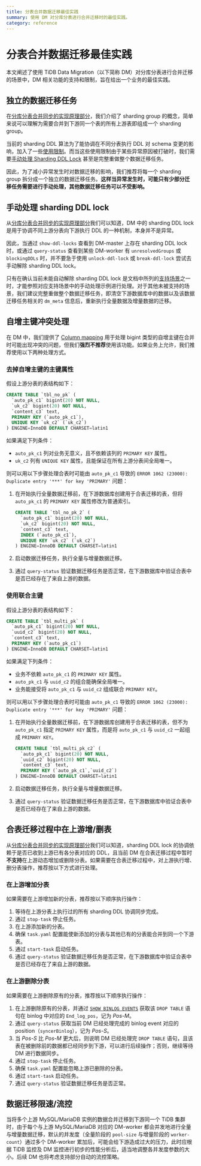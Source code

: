 ```yaml
---
title: 分表合并数据迁移最佳实践
summary: 使用 DM 对分库分表进行合并迁移时的最佳实践。
category: reference
---
```

# 分表合并数据迁移最佳实践

本文阐述了使用 TiDB Data Migration（以下简称 DM）对分库分表进行合并迁移的场景中，DM 相关功能的支持和限制，旨在给出一个业务的最佳实践。

## 独立的数据迁移任务

在[分库分表合并同步的实现原理部分](/v3.0/reference/tools/data-migration/features/shard-merge.md#实现原理)，我们介绍了 sharding group 的概念，简单来说可以理解为需要合并到下游同一个表的所有上游表即组成一个 sharding group。

当前的 sharding DDL 算法为了能协调在不同分表执行 DDL 对 schema 变更的影响，加入了一些[使用限制](/v3.0/reference/tools/data-migration/features/shard-merge.md#使用限制)。而当这些使用限制由于某些异常原因被打破时，我们需要[手动处理 Sharding DDL Lock](/v3.0/reference/tools/data-migration/features/manually-handling-sharding-ddl-locks.md) 甚至是完整重做整个数据迁移任务。

因此，为了减小异常发生时对数据迁移的影响，我们推荐将每一个 sharding group 拆分成一个独立的数据迁移任务。**这样当异常发生时，可能只有少部分迁移任务需要进行手动处理，其他数据迁移任务可以不受影响。**

## 手动处理 sharding DDL lock

从[分库分表合并同步的实现原理部分](/v3.0/reference/tools/data-migration/features/shard-merge.md#实现原理)我们可以知道，DM 中的 sharding DDL lock 是用于协调不同上游分表向下游执行 DDL 的一种机制，本身并不是异常。

因此，当通过 `show-ddl-locks` 查看到 DM-master 上存在 sharding DDL lock 时，或通过 `query-status` 查看到某些 DM-worker 有 `unresolvedGroups` 或 `blockingDDLs` 时，并不要急于使用 `unlock-ddl-lock` 或 `break-ddl-lock` 尝试去手动解除 sharding DDL lock。

只有在确认当前未能自动解除 sharding DDL lock 是文档中所列的[支持场景](/v3.0/reference/tools/data-migration/features/manually-handling-sharding-ddl-locks.md#支持场景)之一时，才能参照对应支持场景中的手动处理示例进行处理。对于其他未被支持的场景，我们建议完整重做整个数据迁移任务，即清空下游数据库中的数据以及该数据迁移任务相关的 `dm_meta` 信息后，重新执行全量数据及增量数据的迁移。

## 自增主键冲突处理

在 DM 中，我们提供了 [Column mapping](/v3.0/reference/tools/data-migration/features/overview.md#column-mapping) 用于处理 bigint 类型的自增主键在合并时可能出现冲突的问题，但我们**强烈不推荐**使用该功能。如果业务上允许，我们推荐使用以下两种处理方式。

### 去掉自增主键的主键属性

假设上游分表的表结构如下：

```sql
CREATE TABLE `tbl_no_pk` (
  `auto_pk_c1` bigint(20) NOT NULL,
  `uk_c2` bigint(20) NOT NULL,
  `content_c3` text,
  PRIMARY KEY (`auto_pk_c1`),
  UNIQUE KEY `uk_c2` (`uk_c2`)
) ENGINE=InnoDB DEFAULT CHARSET=latin1
```

如果满足下列条件：

- `auto_pk_c1` 列对业务无意义，且不依赖该列的 `PRIMARY KEY` 属性。
- `uk_c2` 列有 `UNIQUE KEY` 属性，且能保证在所有上游分表间全局唯一。

则可以用以下步骤处理合表时可能由 `auto_pk_c1` 导致的 `ERROR 1062 (23000): Duplicate entry '***' for key 'PRIMARY'` 问题：

1. 在开始执行全量数据迁移前，在下游数据库创建用于合表迁移的表，但将 `auto_pk_c1` 的 `PRIMARY KEY` 属性修改为普通索引。

    ```sql
    CREATE TABLE `tbl_no_pk_2` (
      `auto_pk_c1` bigint(20) NOT NULL,
      `uk_c2` bigint(20) NOT NULL,
      `content_c3` text,
      INDEX (`auto_pk_c1`),
      UNIQUE KEY `uk_c2` (`uk_c2`)
    ) ENGINE=InnoDB DEFAULT CHARSET=latin1
    ```

2. 启动数据迁移任务，执行全量与增量数据迁移。
3. 通过 `query-status` 验证数据迁移任务是否正常，在下游数据库中验证合表中是否已经存在了来自上游的数据。

### 使用联合主键

假设上游分表的表结构如下：

```sql
CREATE TABLE `tbl_multi_pk` (
  `auto_pk_c1` bigint(20) NOT NULL,
  `uuid_c2` bigint(20) NOT NULL,
  `content_c3` text,
  PRIMARY KEY (`auto_pk_c1`)
) ENGINE=InnoDB DEFAULT CHARSET=latin1
```

如果满足下列条件：

* 业务不依赖 `auto_pk_c1` 的 `PRIMARY KEY` 属性。
* `auto_pk_c1` 与 `uuid_c2` 的组合能确保全局唯一。
* 业务能接受将 `auto_pk_c1` 与 `uuid_c2` 组成联合 `PRIMARY KEY`。

则可以用以下步骤处理合表时可能由 `auto_pk_c1` 导致的 `ERROR 1062 (23000): Duplicate entry '***' for key 'PRIMARY'` 问题：

1. 在开始执行全量数据迁移前，在下游数据库创建用于合表迁移的表，但不为 `auto_pk_c1` 指定 `PRIMARY KEY` 属性，而是将 `auto_pk_c1` 与 `uuid_c2` 一起组成 `PRIMARY KEY`。

    ```sql
    CREATE TABLE `tbl_multi_pk_c2` (
      `auto_pk_c1` bigint(20) NOT NULL,
      `uuid_c2` bigint(20) NOT NULL,
      `content_c3` text,
      PRIMARY KEY (`auto_pk_c1`,`uuid_c2`)
    ) ENGINE=InnoDB DEFAULT CHARSET=latin1
    ```

2. 启动数据迁移任务，执行全量与增量数据迁移。

3. 通过 `query-status` 验证数据迁移任务是否正常，在下游数据库中验证合表中是否已经存在了来自上游的数据。

## 合表迁移过程中在上游增/删表

从[分库分表合并同步的实现原理部分](/v3.0/reference/tools/data-migration/features/shard-merge.md#实现原理)我们可以知道，sharding DDL lock 的协调依赖于是否已收到上游已有各分表对应的 DDL，且当前 DM 在合表迁移过程中暂时**不支持**在上游动态增加或删除分表。如果需要在合表迁移过程中，对上游执行增、删分表操作，推荐按以下方式进行处理。

### 在上游增加分表

如果需要在上游增加新的分表，推荐按以下顺序执行操作：

1. 等待在上游分表上执行过的所有 sharding DDL 协调同步完成。
2. 通过 `stop-task` 停止任务。
3. 在上游添加新的分表。
4. 确保 `task.yaml` 配置能使新添加的分表与其他已有的分表能合并到同一个下游表。
5. 通过 `start-task` 启动任务。
6. 通过 `query-status` 验证数据迁移任务是否正常，在下游数据库中验证合表中是否已经存在了来自上游的数据。

### 在上游删除分表

如果需要在上游删除原有的分表，推荐按以下顺序执行操作：

1. 在上游删除原有的分表，并通过 [`SHOW BINLOG EVENTS`](https://dev.mysql.com/doc/refman/5.7/en/show-binlog-events.html) 获取该 `DROP TABLE` 语句在 binlog 中对应的 `End_log_pos`，记为 _Pos-M_。
2. 通过 `query-status` 获取当前 DM 已经处理完成的 binlog event 对应的 position（`syncerBinlog`），记为 _Pos-S_。
3. 当 _Pos-S_ 比 _Pos-M_ 更大后，则说明 DM 已经处理完 `DROP TABLE` 语句，且该表在被删除前的数据都已经同步到下游，可以进行后续操作；否则，继续等待 DM 进行数据同步。
4. 通过 `stop-task` 停止任务。
5. 确保 `task.yaml` 配置能忽略上游已删除的分表。
6. 通过 `start-task` 启动任务。
7. 通过 `query-status` 验证数据迁移任务是否正常。

## 数据迁移限速/流控

当将多个上游 MySQL/MariaDB 实例的数据合并迁移到下游同一个 TiDB 集群时，由于每个与上游 MySQL/MariaDB 对应的 DM-worker 都会并发地进行全量与增量数据迁移，默认的并发度（全量阶段的 `pool-size` 与增量阶段的 `worker-count`）通过多个 DM-worker 累加后，可能会给下游造成过大的压力，此时应根据 TiDB 监控及 DM 监控进行初步的性能分析后，适当地调整各并发度参数的大小。后续 DM 也将考虑支持部分自动的流控策略。
